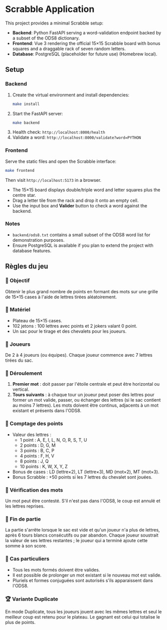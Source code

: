 # Scrabble Application

This project provides a minimal Scrabble setup:

- **Backend**: Python FastAPI serving a word-validation endpoint backed by a subset of the ODS8 dictionary.
- **Frontend**: Vue 3 rendering the official 15×15 Scrabble board with bonus squares and a draggable rack of seven random letters.
- **Database**: PostgreSQL (placeholder for future use) (Homebrew local).

## Setup

### Backend
1. Create the virtual environment and install dependencies:
   ```bash
   make install
   ```
2. Start the FastAPI server:
   ```bash
   make backend
   ```
3. Health check: `http://localhost:8000/health`
4. Validate a word: `http://localhost:8000/validate?word=PYTHON`

### Frontend
Serve the static files and open the Scrabble interface:
```bash
make frontend
```
Then visit `http://localhost:5173` in a browser.

- The 15×15 board displays double/triple word and letter squares plus the centre star.
- Drag a letter tile from the rack and drop it onto an empty cell.
- Use the input box and **Valider** button to check a word against the backend.

### Notes
- `backend/ods8.txt` contains a small subset of the ODS8 word list for demonstration purposes.
- Ensure PostgreSQL is available if you plan to extend the project with database features.

## Règles du jeu

### 🎯 Objectif
Obtenir le plus grand nombre de points en formant des mots sur une grille de 15×15 cases à l'aide de lettres tirées aléatoirement.

### 🎲 Matériel
- Plateau de 15×15 cases.
- 102 jetons : 100 lettres avec points et 2 jokers valant 0 point.
- Un sac pour le tirage et des chevalets pour les joueurs.

### 👥 Joueurs
De 2 à 4 joueurs (ou équipes). Chaque joueur commence avec 7 lettres tirées du sac.

### 🧠 Déroulement
1. **Premier mot** : doit passer par l'étoile centrale et peut être horizontal ou vertical.
2. **Tours suivants** : à chaque tour un joueur peut poser des lettres pour former un mot valide, passer, ou échanger des lettres (si le sac contient au moins 7 lettres). Les mots doivent être continus, adjacents à un mot existant et présents dans l'ODS8.

### 🧮 Comptage des points
- Valeur des lettres :
  - 1 point : A, E, I, L, N, O, R, S, T, U
  - 2 points : D, G, M
  - 3 points : B, C, P
  - 4 points : F, H, V
  - 8 points : J, Q
  - 10 points : K, W, X, Y, Z
- Bonus de cases : LD (lettre×2), LT (lettre×3), MD (mot×2), MT (mot×3).
- Bonus Scrabble : +50 points si les 7 lettres du chevalet sont jouées.

### 📕 Vérification des mots
Un mot peut être contesté. S'il n'est pas dans l'ODS8, le coup est annulé et les lettres reprises.

### 🧾 Fin de partie
La partie s'arrête lorsque le sac est vide et qu'un joueur n'a plus de lettres, après 6 tours blancs consécutifs ou par abandon. Chaque joueur soustrait la valeur de ses lettres restantes ; le joueur qui a terminé ajoute cette somme à son score.

### 🧩 Cas particuliers
- Tous les mots formés doivent être valides.
- Il est possible de prolonger un mot existant si le nouveau mot est valide.
- Pluriels et formes conjuguées sont autorisés s'ils apparaissent dans l'ODS8.

### 🏆 Variante Duplicate
En mode Duplicate, tous les joueurs jouent avec les mêmes lettres et seul le meilleur coup est retenu pour le plateau. Le gagnant est celui qui totalise le plus de points.
